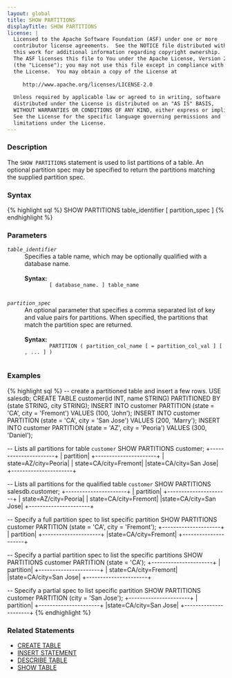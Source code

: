 ```yaml
---
layout: global
title: SHOW PARTITIONS
displayTitle: SHOW PARTITIONS
license: |
  Licensed to the Apache Software Foundation (ASF) under one or more
  contributor license agreements.  See the NOTICE file distributed with
  this work for additional information regarding copyright ownership.
  The ASF licenses this file to You under the Apache License, Version 2.0
  (the "License"); you may not use this file except in compliance with
  the License.  You may obtain a copy of the License at
 
     http://www.apache.org/licenses/LICENSE-2.0
 
  Unless required by applicable law or agreed to in writing, software
  distributed under the License is distributed on an "AS IS" BASIS,
  WITHOUT WARRANTIES OR CONDITIONS OF ANY KIND, either express or implied.
  See the License for the specific language governing permissions and
  limitations under the License.
---
```


### Description

The `SHOW PARTITIONS` statement is used to list partitions of a table. An optional
partition spec may be specified to return the partitions matching the supplied
partition spec.

### Syntax

{% highlight sql %}
SHOW PARTITIONS table_identifier [ partition_spec ]
{% endhighlight %}

### Parameters

<dl>
  <dt><code><em>table_identifier</em></code></dt>
  <dd>
    Specifies a table name, which may be optionally qualified with a database name.<br><br>
    <b>Syntax:</b>
      <code>
        [ database_name. ] table_name
      </code>
  </dd>
</dl>
<dl>
  <dt><code><em>partition_spec</em></code></dt>
  <dd>
    An optional parameter that specifies a comma separated list of key and value pairs
    for partitions. When specified, the partitions that match the partition spec are returned.<br><br>
    <b>Syntax:</b>
      <code>
        PARTITION ( partition_col_name [ = partition_col_val ] [ , ... ] )
      </code>
  </dd>
</dl>

### Examples

{% highlight sql %}
-- create a partitioned table and insert a few rows.
USE salesdb;
CREATE TABLE customer(id INT, name STRING) PARTITIONED BY (state STRING, city STRING);
INSERT INTO customer PARTITION (state = 'CA', city = 'Fremont') VALUES (100, 'John');
INSERT INTO customer PARTITION (state = 'CA', city = 'San Jose') VALUES (200, 'Marry');
INSERT INTO customer PARTITION (state = 'AZ', city = 'Peoria') VALUES (300, 'Daniel');

-- Lists all partitions for table `customer`
SHOW PARTITIONS customer;
  +----------------------+
  |             partition|
  +----------------------+
  |  state=AZ/city=Peoria|
  | state=CA/city=Fremont|
  |state=CA/city=San Jose|
  +----------------------+

-- Lists all partitions for the qualified table `customer`
SHOW PARTITIONS salesdb.customer;
  +----------------------+
  |             partition|
  +----------------------+
  |  state=AZ/city=Peoria|
  | state=CA/city=Fremont|
  |state=CA/city=San Jose|
  +----------------------+

-- Specify a full partition spec to list specific partition
SHOW PARTITIONS customer PARTITION (state = 'CA', city = 'Fremont');
  +---------------------+
  |            partition|
  +---------------------+
  |state=CA/city=Fremont|
  +---------------------+

-- Specify a partial partition spec to list the specific partitions
SHOW PARTITIONS customer PARTITION (state = 'CA');
  +----------------------+
  |             partition|
  +----------------------+
  | state=CA/city=Fremont|
  |state=CA/city=San Jose|
  +----------------------+

-- Specify a partial spec to list specific partition
SHOW PARTITIONS customer PARTITION (city =  'San Jose');
  +----------------------+
  |             partition|
  +----------------------+
  |state=CA/city=San Jose|
  +----------------------+
{% endhighlight %}

### Related Statements

 * [CREATE TABLE](sql-ref-syntax-ddl-create-table.html)
 * [INSERT STATEMENT](sql-ref-syntax-dml-insert.html)
 * [DESCRIBE TABLE](sql-ref-syntax-aux-describe-table.html)
 * [SHOW TABLE](sql-ref-syntax-aux-show-table.html)
